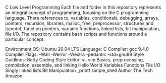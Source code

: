 C Low Level Programming
Each file and folder in this repository represents an integral concept of programming, focusing on the C programming language. There references to, variables, conditionals, debugging, arrays, pointers, recursion, libraries, malloc, free, preprocessor, structures and typedef, function pointers, variadic functions, linked lists, bit manipulation, file I/O. The repository contains bash scripts and functions around a particular concept.

Environment
OS: Ubuntu 20.04 LTS
Language: C
Compiler: gcc 9.4.0
Compiler Flags: -Wall -Werror -Wextra -pedantic -std=gnu89
Style Guidlines: Betty Coding Style
Editor: vi, vim
Basics, preprocessing, compilation, assemble, and linking
Hello World
Variables
Functions
File I/O
Singly linked lists
Bit Manipulation
_printf
simple_shell
Author
The Tech Amazon
